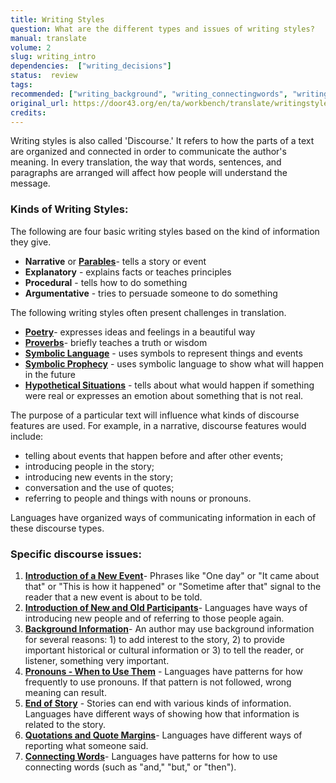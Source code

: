 ```yaml
---
title: Writing Styles
question: What are the different types and issues of writing styles?
manual: translate
volume: 2
slug: writing_intro
dependencies:  ["writing_decisions"]
status:  review
tags: 
recommended: ["writing_background", "writing_connectingwords", "writing_newevent", "writing_participants", "figs_events", "writing_poetry", "writing_proverbs", "writing_quotations", "writing_symlanguage"] 
original_url: https://door43.org/en/ta/workbench/translate/writingstyles
credits: 
---
```

Writing styles is also called 'Discourse.' It refers to how the parts of a text are organized and connected in order to communicate the author's meaning. In every translation, the way that words, sentences, and paragraphs are arranged will affect how people will understand the message.

### Kinds of Writing Styles:

The following are four basic writing styles based on the kind of information they give.

  * **Narrative**  or **[Parables](https://git.door43.org/Door43/en-ta-translate-vol1/src/master/content/figs_parables.md)**- tells a story or event
  * **Explanatory**  - explains facts or teaches principles
  * **Procedural**  - tells how to do something
  * **Argumentative**  - tries to persuade someone to do something

The following writing styles often present challenges in translation. 

  * **[Poetry](https://git.door43.org/Door43/en-ta-translate-vol2/src/master/content/writing_poetry.md)**- expresses ideas and feelings in a beautiful way
  * **[Proverbs](https://git.door43.org/Door43/en-ta-translate-vol2/src/master/content/writing_proverbs.md)**- briefly teaches a truth or wisdom
  *  **[Symbolic Language](https://git.door43.org/Door43/en-ta-translate-vol2/src/master/content/writing_symlanguage.md)** - uses symbols to represent things and events  
  *  **[Symbolic Prophecy](https://git.door43.org/Door43/en-ta-translate-vol2/src/master/content/writing_apocalypticwriting.md)** - uses symbolic language to show what will happen in the future  
  *  **[Hypothetical Situations](https://git.door43.org/Door43/en-ta-translate-vol1/src/master/content/figs_hypo.md)** - tells about what would happen if something were real or expresses an emotion about something that is not real.  

The purpose of a particular text will influence what kinds of discourse features are used. For example, in a narrative, discourse features would include:

  * telling about events that happen before and after other events;
  * introducing people in the story;
  * introducing new events in the story;
  * conversation and the use of quotes;
  * referring to people and things with nouns or pronouns.

Languages have organized ways of communicating information in each of these discourse types.

### Specific discourse issues:

  1. **[Introduction of a New Event](https://git.door43.org/Door43/en-ta-translate-vol2/src/master/content/writing_newevent.md)**- Phrases like "One day" or "It came about that" or "This is how it happened" or "Sometime after that" signal to the reader that a new event is about to be told.
  1. **[Introduction of New and Old Participants](https://git.door43.org/Door43/en-ta-translate-vol2/src/master/content/writing_participants.md)**- Languages have ways of introducing new people and of referring to those people again.
  1. **[Background Information](https://git.door43.org/Door43/en-ta-translate-vol2/src/master/content/writing_background.md)**- An author may use background information for several reasons: 1) to add interest to the story, 2) to provide important historical or cultural information or 3) to tell the reader, or listener, something very important.
  1. **[Pronouns - When to Use Them](https://git.door43.org/Door43/en-ta-translate-vol2/src/master/content/writing_pronouns.md)**  - Languages have patterns for how frequently to use pronouns. If that pattern is not followed, wrong meaning can result.
  2. **[End of Story](https://git.door43.org/Door43/en-ta-translate-vol2/src/master/content/writing_endofstory.md)** - Stories can end with various kinds of information. Languages have different ways of showing how that information is related to the story. 
  1. **[Quotations and Quote Margins](https://git.door43.org/Door43/en-ta-translate-vol2/src/master/content/writing_quotations.md)**- Languages have different ways of reporting what someone said.
  1. **[Connecting Words](https://git.door43.org/Door43/en-ta-translate-vol2/src/master/content/writing_connectingwords.md)**- Languages have patterns for how to use connecting words (such as "and," "but," or "then").